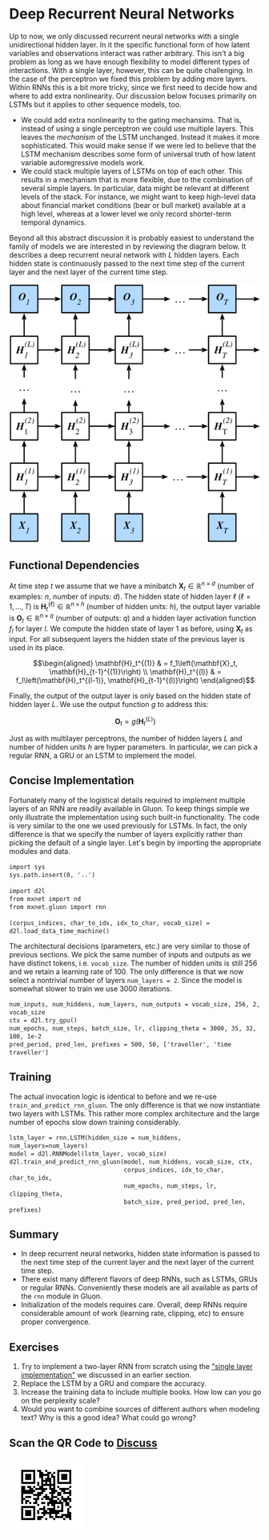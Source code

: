 # Deep Recurrent Neural Networks

Up to now, we only discussed recurrent neural networks with a single unidirectional hidden layer. In it the specific functional form of how latent variables and observations interact was rather arbitrary. This isn't a big problem as long as we have enough flexibility to model different types of interactions. With a single layer, however, this can be quite challenging. In the case of the perceptron we fixed this problem by adding more layers. Within RNNs this is a bit more tricky, since we first need to decide how and where to add extra nonlinearity. Our discussion below focuses primarily on LSTMs but it applies to other sequence models, too.

* We could add extra nonlinearity to the gating mechansims. That is, instead of using a single perceptron we could use multiple layers. This leaves the *mechanism* of the LSTM unchanged. Instead it makes it more sophisticated. This would make sense if we were led to believe that the LSTM mechanism describes some form of universal truth of how latent variable autoregressive models work. 
* We could stack multiple layers of LSTMs on top of each other. This results in a mechanism that is more flexible, due to the combination of several simple layers. In particular, data might be relevant at different levels of the stack. For instance, we might want to keep high-level data about financial market conditions (bear or bull market) available at a high level, whereas at a lower level we only record shorter-term temporal dynamics. 

Beyond all this abstract discussion it is probably easiest to understand the family of models we are interested in by reviewing the diagram below. It describes a deep recurrent neural network with $L$ hidden layers. Each hidden state is continuously passed to the next time step of the current layer and the next layer of the current time step.

![ Architecture of a deep recurrent neural network. ](../img/deep-rnn.svg)

## Functional Dependencies

At time step $t$ we assume that we have a minibatch $\mathbf{X}_t \in \mathbb{R}^{n \times d}$ (number of examples: $n$, number of inputs: $d$). The hidden state of hidden layer $\ell$ ($\ell=1,\ldots,T$) is $\mathbf{H}_t^{(\ell)}  \in \mathbb{R}^{n \times h}$ (number of hidden units: $h$), the output layer variable is $\mathbf{O}_t \in \mathbb{R}^{n \times q}$ (number of outputs: $q$) and a hidden layer activation function $f_l$ for layer $l$. We compute the hidden state of layer $1$ as before, using $\mathbf{X}_t$ as input. For all subsequent layers the hidden state of the previous layer is used in its place.

$$\begin{aligned}
\mathbf{H}_t^{(1)} & = f_1\left(\mathbf{X}_t, \mathbf{H}_{t-1}^{(1)}\right) \\
\mathbf{H}_t^{(l)} & = f_l\left(\mathbf{H}_t^{(l-1)}, \mathbf{H}_{t-1}^{(l)}\right)
\end{aligned}$$

Finally, the output of the output layer is only based on the hidden state of hidden layer $L$. We use the output function $g$ to address this:

$$\mathbf{O}_t = g \left(\mathbf{H}_t^{(L)}\right)$$

Just as with multilayer perceptrons, the number of hidden layers $L$ and number of hidden units $h$ are hyper parameters. In particular, we can pick a regular RNN, a GRU or an LSTM to implement the model.

## Concise Implementation

Fortunately many of the logistical details required to implement multiple layers of an RNN are readily available in Gluon. To keep things simple we only illustrate the implementation using such built-in functionality. The code is very similar to the one we used previously for LSTMs. In fact, the only difference is that we specify the number of layers explicitly rather than picking the default of a single layer. Let's begin by importing the appropriate modules and data.

```{.python .input  n=17}
import sys
sys.path.insert(0, '..')

import d2l
from mxnet import nd
from mxnet.gluon import rnn

(corpus_indices, char_to_idx, idx_to_char, vocab_size) = d2l.load_data_time_machine()
```

The architectural decisions (parameters, etc.) are very similar to those of previous sections. We pick the same number of inputs and outputs as we have distinct tokens, i.e. `vocab_size`. The number of hidden units is still 256 and we retain a learning rate of 100. The only difference is that we now select a nontrivial number of layers `num_layers = 2`. Since the model is somewhat slower to train we use 3000 iterations.

```{.python .input  n=22}
num_inputs, num_hiddens, num_layers, num_outputs = vocab_size, 256, 2, vocab_size
ctx = d2l.try_gpu()
num_epochs, num_steps, batch_size, lr, clipping_theta = 3000, 35, 32, 100, 1e-2
pred_period, pred_len, prefixes = 500, 50, ['traveller', 'time traveller']
```

## Training

The actual invocation logic is identical to before and we re-use `train_and_predict_rnn_gluon`. The only difference is that we now instantiate two layers with LSTMs. This rather more complex architecture and the large number of epochs slow down training considerably.

```{.python .input  n=8}
lstm_layer = rnn.LSTM(hidden_size = num_hiddens, num_layers=num_layers)
model = d2l.RNNModel(lstm_layer, vocab_size)
d2l.train_and_predict_rnn_gluon(model, num_hiddens, vocab_size, ctx,
                                corpus_indices, idx_to_char, char_to_idx,
                                num_epochs, num_steps, lr, clipping_theta,
                                batch_size, pred_period, pred_len, prefixes)
```

## Summary

* In deep recurrent neural networks, hidden state information is passed to the next time step of the current layer and the next layer of the current time step.
* There exist many different flavors of deep RNNs, such as LSTMs, GRUs or regular RNNs. Conveniently these models are all available as parts of the `rnn` module in Gluon. 
* Initialization of the models requires care. Overall, deep RNNs require considerable amount of work (learning rate, clipping, etc) to ensure proper convergence. 

## Exercises

1. Try to implement a two-layer RNN from scratch using the ["single layer implementation"](rnn-scratch.md) we discussed in an earlier section. 
2. Replace the LSTM by a GRU and compare the accuracy.
3. Increase the training data to include multiple books. How low can you go on the perplexity scale?
4. Would you want to combine sources of different authors when modeling text? Why is this a good idea? What could go wrong?

## Scan the QR Code to [Discuss](https://discuss.mxnet.io/t/2369)

![](../img/qr_deep-rnn.svg)
